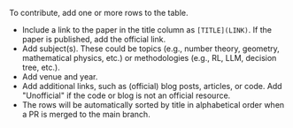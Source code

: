 
To contribute, add one or more rows to the table.

- Include a link to the paper in the title column as `[TITLE](LINK)`. If the paper is published, add the official link.
- Add subject(s). These could be topics (e.g., number theory, geometry, mathematical physics, etc.) or methodologies (e.g., RL, LLM, decision tree, etc.).
- Add venue and year.
- Add additional links, such as (official) blog posts, articles, or code. Add "Unofficial" if the code or blog is not an official resource.
- The rows will be automatically sorted by title in alphabetical order when a PR is merged to the main branch.
